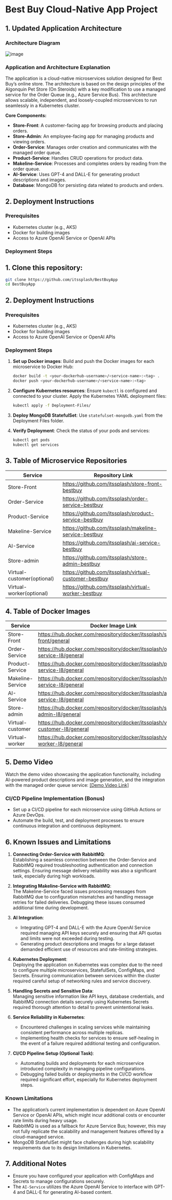# Best Buy Cloud-Native App Project

## 1. Updated Application Architecture
### Architecture Diagram
![image](https://github.com/user-attachments/assets/db832759-22b0-476f-95ef-d274a71af87e)

### Application and Architecture Explanation
The application is a cloud-native microservices solution designed for Best Buy’s online store. The architecture is based on the design principles of the Algonquin Pet Store (On Steroids) with a key modification to use a managed service for the Order Queue (e.g., Azure Service Bus). This architecture allows scalable, independent, and loosely-coupled microservices to run seamlessly in a Kubernetes cluster.

**Core Components:**
- **Store-Front**: A customer-facing app for browsing products and placing orders.
- **Store-Admin**: An employee-facing app for managing products and viewing orders.
- **Order-Service**: Manages order creation and communicates with the managed order queue.
- **Product-Service**: Handles CRUD operations for product data.
- **Makeline-Service**: Processes and completes orders by reading from the order queue.
- **AI-Service**: Uses GPT-4 and DALL-E for generating product descriptions and images.
- **Database**: MongoDB for persisting data related to products and orders.

## 2. Deployment Instructions
### Prerequisites
- Kubernetes cluster (e.g., AKS)
- Docker for building images
- Access to Azure OpenAI Service or OpenAI APIs

### Deployment Steps
## 1. Clone this repository:
   ```bash
   git clone https://github.com/itssplash/BestBuyApp
   cd BestBuyApp
   ```
   
## 2. Deployment Instructions
### Prerequisites
- Kubernetes cluster (e.g., AKS)
- Docker for building images
- Access to Azure OpenAI Service or OpenAI APIs

### Deployment Steps
1. **Set up Docker images**: Build and push the Docker images for each microservice to Docker Hub:
    ```bash
    docker build -t <your-dockerhub-username>/<service-name>:<tag> .
    docker push <your-dockerhub-username>/<service-name>:<tag>
    ```

2. **Configure Kubernetes resources**: Ensure `kubectl` is configured and connected to your cluster. Apply the Kubernetes YAML deployment files:
    ```bash
    kubectl apply -f Deployment-Files/
    ```

3. **Deploy MongoDB StatefulSet**: Use `statefulset-mongodb.yaml` from the Deployment Files folder.

4. **Verify Deployment**: Check the status of your pods and services:
    ```bash
    kubectl get pods
    kubectl get services
    ```

## 3. Table of Microservice Repositories
| Service           | Repository Link               |
|-------------------|--------------------------------|
| Store-Front       | https://github.com/itssplash/store-front-bestbuy           |
| Order-Service     | https://github.com/itssplash/order-service-bestbuy             |
| Product-Service   | https://github.com/itssplash/product-service-bestbuy             |
| Makeline-Service  | https://github.com/itssplash/makeline-service-bestbuy          |
| AI-Service        | https://github.com/itssplash/ai-service-bestbuy                 |
| Store-admin       | https://github.com/itssplash/store-admin-bestbuy                          |
| Virtual-customer(optional)  | https://github.com/itssplash/virtual-customer-bestbuy |
| Virtual-worker(optional)  | https://github.com/itssplash/virtual-worker-bestbuy                              |

## 4. Table of Docker Images
| Service           | Docker Image Link             |
|-------------------|--------------------------------|
| Store-Front       | https://hub.docker.com/repository/docker/itssplash/store-front/general             |
| Order-Service     | https://hub.docker.com/repository/docker/itssplash/order-service-l8/general               |
| Product-Service   | https://hub.docker.com/repository/docker/itssplash/product-service-l8/general          |
| Makeline-Service  | https://hub.docker.com/repository/docker/itssplash/makeline-service-l8/general             |
| AI-Service        | https://hub.docker.com/repository/docker/itssplash/ai-service-l8/general           |
| Store-admin       | https://hub.docker.com/repository/docker/itssplash/store-admin-l8/general                      |
| Virtual-customer  | https://hub.docker.com/repository/docker/itssplash/virtual-customer-l8/general            |
| Virtual-worker    | https://hub.docker.com/repository/docker/itssplash/virtual-worker-l8/general                      |

## 5. Demo Video
Watch the demo video showcasing the application functionality, including AI-powered product descriptions and image generation, and the integration with the managed order queue service: [[Demo Video Link]](https://algonquinlivecom-my.sharepoint.com/:v:/g/personal/abhi0012_algonquinlive_com/EazYQaGhYMpEnriSo1_tK7YBFjX2e3Jsr30mNRWp-cix2w?e=Zt6OVM&nav=eyJyZWZlcnJhbEluZm8iOnsicmVmZXJyYWxBcHAiOiJTdHJlYW1XZWJBcHAiLCJyZWZlcnJhbFZpZXciOiJTaGFyZURpYWxvZy1MaW5rIiwicmVmZXJyYWxBcHBQbGF0Zm9ybSI6IldlYiIsInJlZmVycmFsTW9kZSI6InZpZXcifX0%3D)


### CI/CD Pipeline Implementation (Bonus)
- Set up a CI/CD pipeline for each microservice using GitHub Actions or Azure DevOps.
- Automate the build, test, and deployment processes to ensure continuous integration and continuous deployment.

## 6. Known Issues and Limitations
1. **Connecting Order-Service with RabbitMQ**:  
   Establishing a seamless connection between the Order-Service and RabbitMQ required troubleshooting authentication and connection settings. Ensuring message delivery reliability was also a significant task, especially during high workloads.

2. **Integrating Makeline-Service with RabbitMQ**:  
   The Makeline-Service faced issues processing messages from RabbitMQ due to configuration mismatches and handling message retries for failed deliveries. Debugging these issues consumed additional time during development.

3. **AI Integration**:  
   - Integrating GPT-4 and DALL-E with the Azure OpenAI Service required managing API keys securely and ensuring that API quotas and limits were not exceeded during testing.  
   - Generating product descriptions and images for a large dataset demanded efficient use of resources and rate-limiting strategies.

4. **Kubernetes Deployment**:  
   Deploying the application on Kubernetes was complex due to the need to configure multiple microservices, StatefulSets, ConfigMaps, and Secrets. Ensuring communication between services within the cluster required careful setup of networking rules and service discovery.

5. **Handling Secrets and Sensitive Data**:  
   Managing sensitive information like API keys, database credentials, and RabbitMQ connection details securely using Kubernetes Secrets required thorough attention to detail to prevent unintentional leaks.

6. **Service Reliability in Kubernetes**:  
   - Encountered challenges in scaling services while maintaining consistent performance across multiple replicas.  
   - Implementing health checks for services to ensure self-healing in the event of a failure required additional testing and configuration.

7. **CI/CD Pipeline Setup (Optional Task)**:  
   - Automating builds and deployments for each microservice introduced complexity in managing pipeline configurations.  
   - Debugging failed builds or deployments in the CI/CD workflow required significant effort, especially for Kubernetes deployment steps.

### Known Limitations
- The application’s current implementation is dependent on Azure OpenAI Service or OpenAI APIs, which might incur additional costs or encounter rate limits during heavy usage.  
- RabbitMQ is used as a fallback for Azure Service Bus; however, this may not fully replicate the scalability and management features offered by a cloud-managed service.  
- MongoDB StatefulSet might face challenges during high scalability requirements due to its design limitations in Kubernetes.

## 7. Additional Notes
- Ensure you have configured your application with ConfigMaps and Secrets to manage configurations securely.
- The `AI-Service` utilizes the Azure OpenAI Service to interface with GPT-4 and DALL-E for generating AI-based content.
